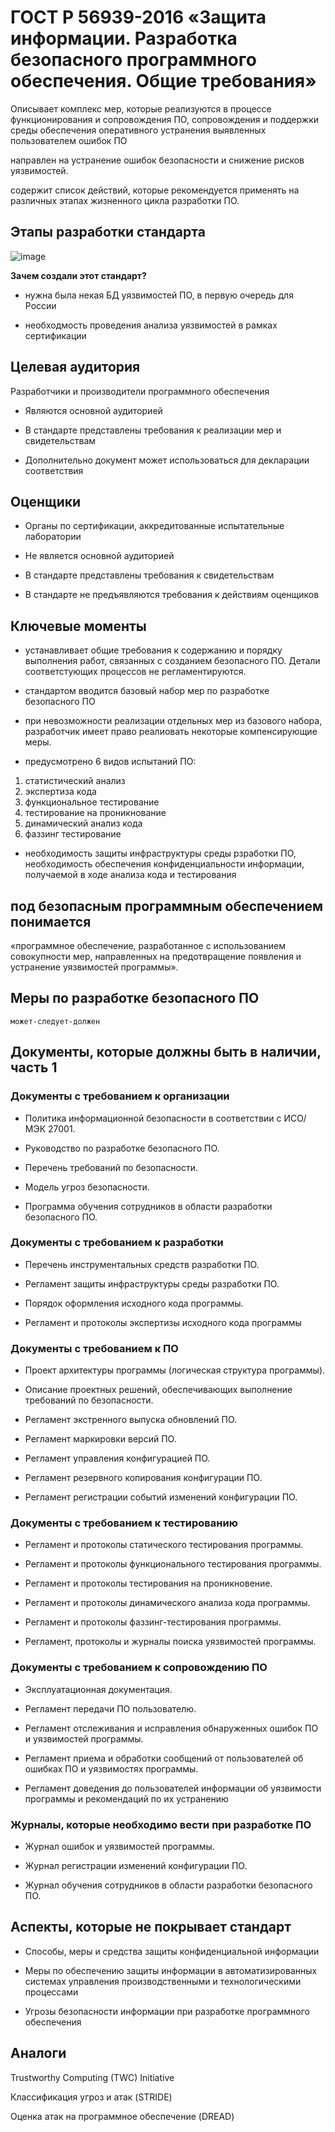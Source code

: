 # ГОСТ Р 56939-2016 «Защита информации. Разработка безопасного программного обеспечения. Общие требования»

Описывает комплекс мер, которые реализуются в процессе функционирования и сопровождения ПО, сопровождения и поддержки среды обеспечения оперативного 
устранения выявленных пользователем ошибок ПО

направлен на устранение ошибок безопасности и снижение рисков уязвимостей. 

содержит список действий, которые рекомендуется применять на различных этапах жизненного цикла разработки ПО.

## Этапы разработки стандарта

![image](https://user-images.githubusercontent.com/27426287/109931915-8c178b00-7cda-11eb-9c25-f59ed4d1cb81.png)

__Зачем создали этот стандарт?__ 

- нужна была некая БД уязвимостей ПО, в первую очередь для России

- необходмость проведения анализа уязвимостей в рамках сертификации 

## Целевая аудитория

Разработчики и производители программного обеспечения

- Являются основной
аудиторией

- В стандарте представлены
требования к реализации мер и
свидетельствам

- Дополнительно документ может
использоваться для декларации
соответствия

## Оценщики

- Органы по сертификации,
аккредитованные испытательные
лаборатории

- Не является основной аудиторией

- В стандарте представлены требования к
свидетельствам

- В стандарте не предъявляются требования к
действиям оценщиков

## Ключевые моменты

- устанавливает общие требования к содержанию и порядку выполнения работ, связанных с созданием безопасного ПО. Детали соответстующих процессов не регламентируются.

- стандартом вводится базовый набор мер по разработке безопасного ПО

- при невозможности реализации отдельных мер из базового набора, разработчик имеет право реалиовать некоторые компенсирующие меры.

- предусмотрено 6 видов испытаний ПО:

1. статистический анализ 
2. экспертиза кода
3. функциональное тестирование
4. тестирование на проникнование 
5. динамический анализ кода 
6. фаззинг тестирование

- необходимость защиты инфраструктуры среды рзработки ПО, необходимость обеспечения конфиденциальности информации, получаемой в ходе анализа кода и тестирования

## под безопасным программным обеспечением понимается

«программное обеспечение, разработанное с использованием совокупности мер,
направленных на предотвращение появления и устранение уязвимостей программы». 


## Меры по разработке безопасного ПО

`может-следует-должен`

## Документы, которые должны быть в наличии, часть 1

### Документы с требованием к организации

- Политика информационной безопасности в соответствии с ИСО/МЭК 27001.

- Руководство по разработке безопасного ПО.

- Перечень требований по безопасности.

- Модель угроз безопасности.

- Программа обучения сотрудников в области разработки безопасного ПО.

### Документы с требованием к разработки

- Перечень инструментальных средств разработки ПО.

- Регламент защиты инфраструктуры среды разработки ПО.

- Порядок оформления исходного кода программы.

- Регламент и протоколы экспертизы исходного кода программы

### Документы с требованием к ПО

- Проект архитектуры программы (логическая структура программы).

- Описание проектных решений, обеспечивающих выполнение
требований по безопасности.

- Регламент экстренного выпуска обновлений ПО.

- Регламент маркировки версий ПО.

- Регламент управления конфигурацией ПО.

- Регламент резервного копирования конфигурации ПО.

- Регламент регистрации событий изменений конфигурации ПО.

### Документы с требованием к тестированию

- Регламент и протоколы статического тестирования программы.

- Регламент и протоколы функционального тестирования
программы.

- Регламент и протоколы тестирования на проникновение.

- Регламент и протоколы динамического анализа кода программы.

- Регламент и протоколы фаззинг-тестирования программы.

- Регламент, протоколы и журналы поиска уязвимостей
программы.


### Документы с требованием к сопровождению ПО

- Эксплуатационная документация.

- Регламент передачи ПО пользователю.

- Регламент отслеживания и исправления обнаруженных ошибок ПО и уязвимостей
программы.

- Регламент приема и обработки сообщений от пользователей об ошибках ПО и
уязвимостях программы.

- Регламент доведения до пользователей информации об уязвимости программы и
рекомендаций по их устранению

### Журналы, которые необходимо вести при разработке ПО

- Журнал ошибок и уязвимостей программы.

- Журнал регистрации изменений конфигурации ПО.

- Журнал обучения сотрудников в области разработки безопасного ПО.

## Аспекты, которые не покрывает стандарт

- Способы, меры и средства защиты конфиденциальной
информации

- Меры по обеспечению защиты информации в
автоматизированных системах управления
производственными и технологическими процессами

- Угрозы безопасности информации при разработке
программного обеспечения

## Аналоги 

Trustworthy Computing (TWC) Initiative

Классификация угроз и атак (STRIDE)

Оценка атак на программное обеспечение (DREAD)


